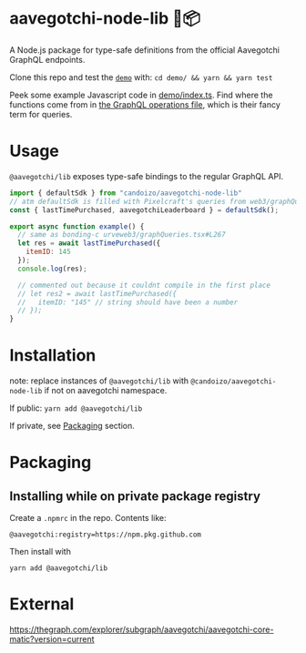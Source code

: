 # aavegotchi-node-lib 👻📦

A Node.js package for type-safe definitions from the official Aavegotchi GraphQL endpoints.

Clone this repo and test the [`demo`](./demo/) with: `cd demo/ && yarn && yarn test`

Peek some example Javascript code in [demo/index.ts](./demo/index.ts). Find where the functions come from in [the GraphQL operations file](../schema/operations.graphql), which is their fancy term for queries.

# Usage

`@aavegotchi/lib` exposes type-safe bindings to the regular GraphQL API.

```js
import { defaultSdk } from "candoizo/aavegotchi-node-lib"
// atm defaultSdk is filled with Pixelcraft's queries from web3/graphQueries.tsx
const { lastTimePurchased, aavegotchiLeaderboard } = defaultSdk();

export async function example() {
  // same as bonding-c urveweb3/graphQueries.tsx#L267
  let res = await lastTimePurchased({
    itemID: 145
  });
  console.log(res);

  // commented out because it couldnt compile in the first place
  // let res2 = await lastTimePurchased({
  //   itemID: "145" // string should have been a number
  // });
}
```

# Installation

note: replace instances of `@aavegotchi/lib` with `@candoizo/aavegotchi-node-lib` if not on aavegotchi namespace.

If public: `yarn add @aavegotchi/lib`

If private, see [Packaging](#packaging) section.

# Packaging

## Installing while on private package registry

Create a `.npmrc` in the repo. Contents like:

    @aavegotchi:registry=https://npm.pkg.github.com

Then install with

    yarn add @aavegotchi/lib

# External

<https://thegraph.com/explorer/subgraph/aavegotchi/aavegotchi-core-matic?version=current>
